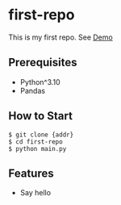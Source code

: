 # first-repo

This is my first repo.
See [Demo](http://www.google.com/)


## Prerequisites

- Python^3.10
- Pandas


## How to Start

```shell
$ git clone {addr}
$ cd first-repo
$ python main.py
```

## Features

- Say hello


